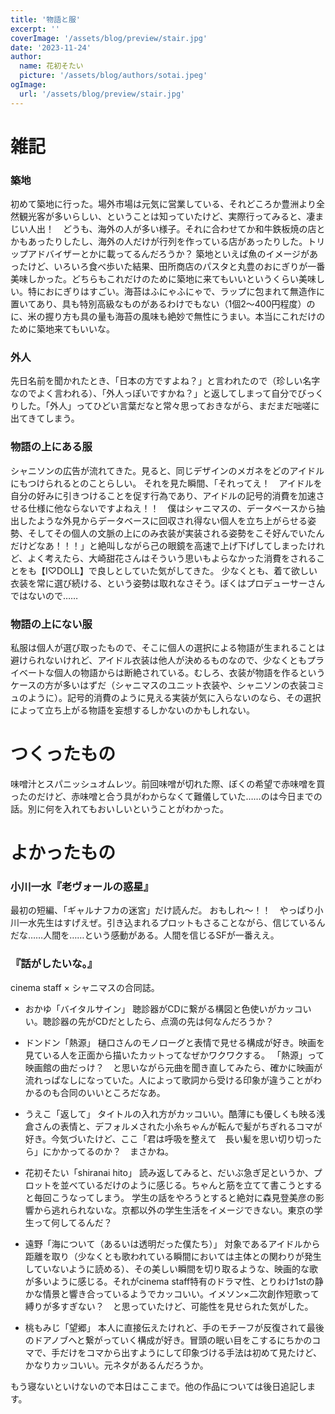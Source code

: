 ```yaml
---
title: '物語と服'
excerpt: ''
coverImage: '/assets/blog/preview/stair.jpg'
date: '2023-11-24'
author:
  name: 花初そたい
  picture: '/assets/blog/authors/sotai.jpeg'
ogImage:
  url: '/assets/blog/preview/stair.jpg'
---
```

# 雑記
### 築地
初めて築地に行った。場外市場は元気に営業している、それどころか豊洲より全然観光客が多いらしい、ということは知っていたけど、実際行ってみると、凄まじい人出！　どうも、海外の人が多い様子。それに合わせてか和牛鉄板焼の店とかもあったりしたし、海外の人だけが行列を作っている店があったりした。トリップアドバイザーとかに載ってるんだろうか？
築地といえば魚のイメージがあったけど、いろいろ食べ歩いた結果、田所商店のパスタと丸豊のおにぎりが一番美味しかった。どちらもこれだけのために築地に来てもいいというくらい美味しい。特におにぎりはすごい。海苔はふにゃふにゃで、ラップに包まれて無造作に置いてあり、具も特別高級なものがあるわけでもない（1個2～400円程度）のに、米の握り方も具の量も海苔の風味も絶妙で無性にうまい。本当にこれだけのために築地来てもいいな。

### 外人
先日名前を聞かれたとき、「日本の方ですよね？」と言われたので（珍しい名字なのでよく言われる）、「外人っぽいですかね？」と返してしまって自分でびっくりした。「外人」ってひどい言葉だなと常々思っておきながら、まだまだ咄嗟に出てきてしまう。

### 物語の上にある服
シャニソンの広告が流れてきた。見ると、同じデザインのメガネをどのアイドルにもつけられるとのことらしい。
それを見た瞬間、「それってえ！　アイドルを自分の好みに引きつけることを促す行為であり、アイドルの記号的消費を加速させる仕様に他ならないですよねえ！！　僕はシャニマスの、データベースから抽出したような外見からデータベースに回収され得ない個人を立ち上がらせる姿勢、そしてその個人の文脈の上にのみ衣装が実装される姿勢をこそ好んでいたんだけどなあ！！！」と絶叫しながら己の眼鏡を高速で上げ下げしてしまったけれど、よく考えたら、大崎甜花さんはそういう思いもよらなかった消費をされることをも【I♡DOLL】で良しとしていた気がしてきた。
少なくとも、着て欲しい衣装を常に選び続ける、という姿勢は取れなさそう。ぼくはプロデューサーさんではないので……

### 物語の上にない服
私服は個人が選び取ったもので、そこに個人の選択による物語が生まれることは避けられないけれど、アイドル衣装は他人が決めるものなので、少なくともプライベートな個人の物語からは断絶されている。むしろ、衣装が物語を作るというケースの方が多いはずだ（シャニマスのユニット衣装や、シャニソンの衣装コミュのように）。記号的消費のように見える実装が気に入らないのなら、その選択によって立ち上がる物語を妄想するしかないのかもしれない。

# つくったもの
味噌汁とスパニッシュオムレツ。前回味噌が切れた際、ぼくの希望で赤味噌を買ったのだけど、赤味噌と合う具がわからなくて難儀していた……のは今日までの話。別に何を入れてもおいしいということがわかった。

# よかったもの
### 小川一水『老ヴォールの惑星』
最初の短編、「ギャルナフカの迷宮」だけ読んだ。
おもしれ～！！　やっぱり小川一水先生はすげえぜ。引き込まれるプロットもさることながら、信じているんだな……人間を……という感動がある。人間を信じるSFが一番ええ。

### 『話がしたいな。』
cinema staff × シャニマスの合同誌。

- おかゆ「バイタルサイン」
聴診器がCDに繋がる構図と色使いがカッコいい。聴診器の先がCDだとしたら、点滴の先は何なんだろうか？

- ドンドン「熱源」
樋口さんのモノローグと表情で見せる構成が好き。映画を見ている人を正面から描いたカットってなぜかワクワクする。
「熱源」って映画館の曲だっけ？　と思いながら元曲を聞き直してみたら、確かに映画が流れっぱなしになっていた。人によって歌詞から受ける印象が違うことがわかるのも合同のいいところだなあ。

- うえこ「返して」
タイトルの入れ方がカッコいい。酷薄にも優しくも映る浅倉さんの表情と、デフォルメされた小糸ちゃんが転んで髪がちぎれるコマが好き。今気づいたけど、ここ「君は呼吸を整えて　長い髪を思い切り切ったら」にかかってるのか？　まさかね。

- 花初そたい「shiranai hito」
読み返してみると、だいぶ急ぎ足というか、プロットを並べているだけのように感じる。ちゃんと筋を立てて書こうとすると毎回こうなってしまう。
学生の話をやろうとすると絶対に森見登美彦の影響から逃れられないな。京都以外の学生生活をイメージできない。東京の学生って何してるんだ？

- 遠野「海について（あるいは透明だった僕たち）」
対象であるアイドルから距離を取り（少なくとも歌われている瞬間においては主体との関わりが発生していないように読める）、その美しい瞬間を切り取るような、映画的な歌が多いように感じる。それがcinema staff特有のドラマ性、とりわけ1stの静かな情景と響き合っているようでカッコいい。イメソン×二次創作短歌って縛りが多すぎない？　と思っていたけど、可能性を見せられた気がした。

- 桃もみじ「望郷」
本人に直接伝えたけれど、手のモチーフが反復されて最後のドアノブへと繋がっていく構成が好き。冒頭の眠い目をこするにちかのコマで、手だけをコマから出すようにして印象づける手法は初めて見たけど、かなりカッコいい。元ネタがあるんだろうか。

もう寝ないといけないので本日はここまで。他の作品については後日追記します。